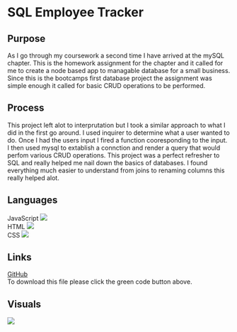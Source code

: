 # SQL Employee Tracker

## Purpose
As I go through my coursework a second time I have arrived at the mySQL chapter. This is the homework assignment for the chapter and it called for me to create a node based app to managable database for a small business. Since this is the bootcamps first database project the assignment was simple enough it called for basic CRUD operations to be performed. 

## Process
This project left alot to interprutation but I took a similar approach to what I did in the first go around. I used inquirer to determine what a user wanted to do. Once I had the users input I fired a function cooresponding to the input. I then used mysql to extablish a connction and render a query that would perfom various CRUD operations. This project was a perfect refresher to SQL and really helped me nail down the basics of databases. I found everything much easier to understand from joins to renaming columns this really helped alot. 

## Languages 
JavaScript <img src="https://progress-bar.dev/100">
<br>
HTML <img src="https://progress-bar.dev/0">
<br>
CSS <img src="https://progress-bar.dev/0">

## Links
[GitHub](https://github.com/sharkattack182/sql-employee-tracker)
<br>
To download this file please click the green code button above.

## Visuals
<img src="./imgs/main-lg.PNG">
